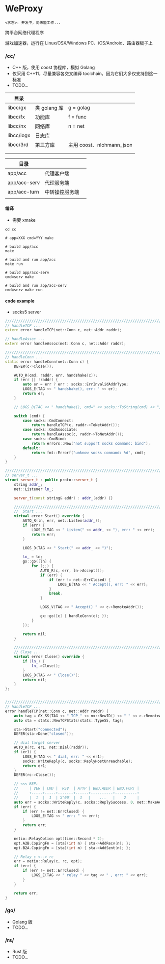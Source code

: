 # WeProxy

```
<状态>: 开发中，尚未能工作...
```

跨平台网络代理程序

游戏加速器，运行在 Linux/OSX/Windows PC、iOS/Android、路由器板子上



### /cc/

* C++ 版，使用 coost 协程库，模拟 Golang
* 仅采用 C++11，尽量兼容各交叉编译 toolchain，因为它们大多仅支持到这一标准
* TODO...



| 目录       |              |                           |
| ---------- | ------------ | ------------------------- |
| libcc/gx   | 类 golang 库 | g = golag                 |
| libcc/fx   | 功能库       | f = func                  |
| libcc/nx   | 网络库       | n = net                   |
| libcc/logx | 日志库       |                           |
| libcc/3rd  | 第三方库     | 主用 coost、nlohmann_json |
|            |              |                           |
|            |              |                           |

| 目录         |                |      |
| ------------ | -------------- | ---- |
| app/acc      | 代理客户端     |      |
| app/acc-serv | 代理服务端     |      |
| app/acc-turn | 中转操控服务端 |      |
|              |                |      |



#### 编译

* 需要 xmake

```shell
cd cc

# app=XXX cmd=YYY make

# build app/acc
make

# build and run app/acc
make run

# build app/acc-serv
cmd=serv make

# build and run app/acc-serv
cmd=serv make run
```


#### code example
* socks5 server
```c++
////////////////////////////////////////////////////////////////////////////////
// handleTCP ...
extern error handleTCP(net::Conn c, net::Addr raddr);

// handleAssoc ...
extern error handleAssoc(net::Conn c, net::Addr raddr);

////////////////////////////////////////////////////////////////////////////////
// handleConn ...
static error handleConn(net::Conn c) {
    DEFER(c->Close());

    AUTO_R(cmd, raddr, err, handshake(c));
    if (err || !raddr) {
        auto er = err ? err : socks::ErrInvalidAddrType;
        LOGS_E(TAG << " handshake(), err: " << er);
        return er;
    }

    // LOGS_D(TAG << " handshake(), cmd=" << socks::ToString(cmd) << ", raddr=" << raddr);

    switch (cmd) {
        case socks::CmdConnect:
            return handleTCP(c, raddr->ToNetAddr());
        case socks::CmdAssociate:
            return handleAssoc(c, raddr->ToNetAddr());
        case socks::CmdBind:
            return errors::New("not support socks command: bind");
        default:
            return fmt::Errorf("unknow socks command: %d", cmd);
    }
}

////////////////////////////////////////////////////////////////////////////////
// server_t ...
struct server_t : public proto::server_t {
    string addr_;
    net::Listener ln_;

    server_t(const string& addr) : addr_(addr) {}

    ////////////////////////////////////////////////////////////////////////////////
    //  Start ...
    virtual error Start() override {
        AUTO_R(ln, err, net::Listen(addr_));
        if (err) {
            LOGS_E(TAG << " Listen(" << addr_ << "), err: " << err);
            return err;
        }

        LOGS_D(TAG << " Start(" << addr_ << ")");

        ln_ = ln;
        gx::go([ln] {
            for (;;) {
                AUTO_R(c, err, ln->Accept());
                if (err) {
                    if (err != net::ErrClosed) {
                        LOGS_E(TAG << " Accept(), err: " << err);
                    }
                    break;
                }

                LOGS_V(TAG << " Accept() " << c->RemoteAddr());

                gx::go([c] { handleConn(c); });
            }
        });

        return nil;
    }

    ////////////////////////////////////////////////////////////////////////////////
    // Close ...
    virtual error Close() override {
        if (ln_) {
            ln_->Close();
        }
        LOGS_D(TAG << " Close()");
        return nil;
    }
};
```

```c++

////////////////////////////////////////////////////////////////////////////////
// handleTCP ...
error handleTCP(net::Conn c, net::Addr raddr) {
    auto tag = GX_SS(TAG << " TCP_" << nx::NewID() << " " << c->RemoteAddr() << "->" << raddr);
    auto sta = stats::NewTCPStats(stats::TypeS5, tag);

    sta->Start("connected");
    DEFER(sta->Done("closed"));

    // dial target server
    AUTO_R(rc, er1, net::Dial(raddr));
    if (er1) {
        LOGS_E(TAG << " dial, err: " << er1);
        socks::WriteReply(c, socks::ReplyHostUnreachable);
        return er1;
    }
    DEFER(rc->Close());

    // <<< REP:
    //     | VER | CMD |  RSV  | ATYP | BND.ADDR | BND.PORT |
    //     +-----+-----+-------+------+----------+----------+
    //     |  1  |  1  | X'00' |  1   |    ...   |    2     |
    auto err = socks::WriteReply(c, socks::ReplySuccess, 0, net::MakeAddr(net::IPv4zero, 0));
    if (err) {
        if (err != net::ErrClosed) {
            LOGS_E(TAG << " err: " << err);
        }
        return err;
    }

    netio::RelayOption opt(time::Second * 2);
    opt.A2B.CopingFn = [sta](int n) { sta->AddRecv(n); };
    opt.B2A.CopingFn = [sta](int n) { sta->AddSent(n); };

    // Relay c <--> rc
    err = netio::Relay(c, rc, opt);
    if (err) {
        if (err != net::ErrClosed) {
            LOGS_E(TAG << " relay " << tag << " , err: " << err);
        }
    }

    return err;
}
```



### /go/

* Golang 版
* TODO...



### /rs/

* Rust 版
* TODO...



